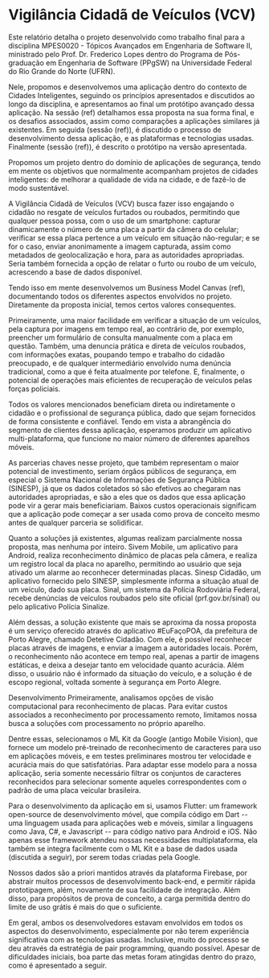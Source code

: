 # Vigilância Cidadã de Veículos (VCV)

Este relatório detalha o projeto desenvolvido como trabalho final para a disciplina MPES0020 - Tópicos Avançados em Engenharia de Software II, ministrado pelo Prof. Dr. Frederico Lopes dentro do Programa de Pós-graduação em Engenharia de Software (PPgSW) na Universidade Federal do Rio Grande do Norte (UFRN).

Nele, propomos e desenvolvemos uma aplicação dentro do contexto de Cidades Inteligentes, seguindo os princípios apresentados e discutidos ao longo da disciplina, e apresentamos ao final um protótipo avançado dessa aplicação. Na sessão (ref) detalhamos essa proposta na sua forma final, e os desafios associados, assim como comparações a aplicações similares já existentes. Em seguida (sessão (ref)), é discutido o processo de desenvolvimento dessa aplicação, e as plataformas e tecnologias usadas. Finalmente (sessão (ref)), é descrito o protótipo na versão apresentada.

Propomos um projeto dentro do domínio de aplicações de segurança, tendo em mente os objetivos que normalmente acompanham projetos de cidades inteligentes: de melhorar a qualidade de vida na cidade, e de fazê-lo de modo sustentável.

A Vigilância Cidadã de Veículos (VCV) busca fazer isso engajando o cidadão no resgate de veículos furtados ou roubados, permitindo que qualquer pessoa possa, com o uso de um smartphone: capturar dinamicamente o número de uma placa a partir da câmera do celular; verificar se essa placa pertence a um veículo em situação não-regular; e se for o caso, enviar anonimamente a imagem capturada, assim como metadados de geolocalização e hora, para as autoridades apropriadas. Seria também fornecida a opção de relatar o furto ou roubo de um veículo, acrescendo a base de dados disponível.

Tendo isso em mente desenvolvemos um Business Model Canvas (ref), documentando todos os diferentes aspectos envolvidos no projeto. Diretamente da proposta inicial, temos certos valores consequentes. 

Primeiramente, uma maior facilidade em verificar a situação de um veículos, pela captura por imagens em tempo real, ao contrário de, por exemplo, preencher um formulário de consulta manualmente com a placa em questão. Também, uma denuncia prática e direta de veículos roubados, com informações exatas, poupando tempo e trabalho do cidadão preocupado, e de qualquer intermediário envolvido numa denúncia tradicional, como a que é feita atualmente por telefone. E, finalmente, o potencial de operações mais eficientes de recuperação de veículos pelas forças policiais.

Todos os valores mencionados beneficiam direta ou indiretamente o cidadão e o profissional de segurança pública, dado que sejam fornecidos de forma consistente e confiável. Tendo em vista a abrangência do segmento de clientes dessa aplicação, esperamos produzir um aplicativo multi-plataforma, que funcione no maior número de diferentes aparelhos móveis.

As parcerias chaves nesse projeto, que também representam o maior potencial de investimento, seriam órgãos públicos de segurança, em especial o Sistema Nacional de Informações de Segurança Pública (SINESP), já que os dados coletados só são efetivos ao chegaram nas autoridades apropriadas, e são a eles que os dados que essa aplicação pode vir a gerar mais beneficiariam. Baixos custos operacionais significam que a aplicação pode começar a ser usada como prova de conceito mesmo antes de qualquer parceria se solidificar.

Quanto a soluções já existentes, algumas realizam parcialmente nossa proposta, mas nenhuma por inteiro. Sivem Mobile, um aplicativo para Android, realiza reconhecimento dinâmico de placas pela câmera, e realiza um registro local da placa no aparelho, permitindo ao usuário que seja ativado um alarme ao reconhecer determinadas placas. Sinesp Cidadão, um aplicativo fornecido pelo SINESP, simplesmente informa a situação atual de um veículo, dado sua placa. Sinal, um sistema da Polícia Rodoviária Federal, recebe denúncias de veículos roubados pelo site oficial (prf.gov.br/sinal) ou pelo aplicativo Polícia Sinalize.

Além dessas, a solução existente que mais se aproxima da nossa proposta é um serviço oferecido através do aplicativo #EuFaçoPOA, da prefeitura de Porto Alegre, chamado Detetive Cidadão. Com ele, é possível reconhecer placas através de imagens, e enviar a imagem a autoridades locais. Porém, o reconhecimento não acontece em tempo real, apenas a partir de imagens estáticas, e deixa a desejar tanto em velocidade quanto acurácia. Além disso, o usuário não é informado da situação do veículo, e a solução é de escopo regional, voltada somente à segurança em Porto Alegre.

Desenvolvimento
Primeiramente, analisamos opções de visão computacional para reconhecimento de placas. Para evitar custos associados a reconhecimento por processamento remoto, limitamos nossa busca a soluções com processamento no próprio aparelho. 

Dentre essas, selecionamos o ML Kit da Google (antigo Mobile Vision), que fornece um modelo pré-treinado de reconhecimento de caracteres para uso em aplicações móveis, e em testes preliminares mostrou ter velocidade e acurácia mais do que satisfatórias. Para adaptar esse modelo para a nossa aplicação, seria somente necessário filtrar os conjuntos de caracteres reconhecidos para selecionar somente aqueles correspondentes com o padrão de uma placa veicular brasileira.

Para o desenvolvimento da aplicação em si, usamos Flutter: um framework open-source de desenvolvimento móvel, que compila código em Dart -- uma linguagem usada para aplicações web e móveis, similar a linguagens como Java, C#, e Javascript -- para código nativo para Android e iOS. Não apenas esse framework atendeu nossas necessidades multiplataforma, ela também se integra facilmente com o ML Kit e a base de dados usada (discutida a seguir), por serem todas criadas pela Google.

Nossos dados são a priori mantidos através da plataforma Firebase, por abstrair muitos processos de desenvolvimento back-end, e permitir rápida prototipagem, além, novamente de sua facilidade de integração. Além disso, para propósitos de prova de conceito, a carga permitida dentro do limite de uso grátis é mais do que o suficiente.

Em geral, ambos os desenvolvedores estavam envolvidos em todos os aspectos do desenvolvimento, especialmente por não terem experiência significativa com as tecnologias usadas. Inclusive, muito do processo se deu através da estratégia de pair programming, quando possível. Apesar de dificuldades iniciais, boa parte das metas foram atingidas dentro do prazo, como é apresentado a seguir.
